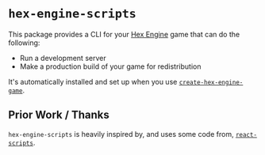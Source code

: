 # `hex-engine-scripts`

This package provides a CLI for your [Hex Engine](https://github.com/suchipi/hex-engine) game that can do the following:

- Run a development server
- Make a production build of your game for redistribution

It's automatically installed and set up when you use [`create-hex-engine-game`](https://github.com/suchipi/hex-engine/tree/master/packages/create).

## Prior Work / Thanks

`hex-engine-scripts` is heavily inspired by, and uses some code from, [`react-scripts`](http://npm.im/react-scripts).
